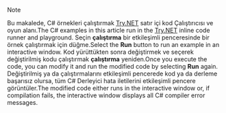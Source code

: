 
> [!NOTE]
> <span data-ttu-id="12df9-101">Bu makalede, C# örnekleri çalıştırmak [Try.NET](https://try.dot.net) satır içi kod Çalıştırıcısı ve oyun alanı.</span><span class="sxs-lookup"><span data-stu-id="12df9-101">The C# examples in this article run in the [Try.NET](https://try.dot.net) inline code runner and playground.</span></span> <span data-ttu-id="12df9-102">Seçin **çalıştırma** bir etkileşimli penceresinde bir örnek çalıştırmak için düğme.</span><span class="sxs-lookup"><span data-stu-id="12df9-102">Select the **Run** button to run an example in an interactive window.</span></span> <span data-ttu-id="12df9-103">Kod yürüttükten sonra değiştirmek ve seçerek değiştirilmiş kodu çalıştırmak **çalıştırma** yeniden.</span><span class="sxs-lookup"><span data-stu-id="12df9-103">Once you execute the code, you can modify it and run the modified code by selecting **Run** again.</span></span> <span data-ttu-id="12df9-104">Değiştirilmiş ya da çalıştırmalarını etkileşimli pencerede kod ya da derleme başarısız olursa, tüm C# Derleyici hata iletilerini etkileşimli pencere görüntüler.</span><span class="sxs-lookup"><span data-stu-id="12df9-104">The modified code either runs in the interactive window or, if compilation fails, the interactive window displays all C# compiler error messages.</span></span>  
